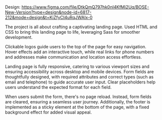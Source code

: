 Design: https://www.figma.com/file/DtkQmQ797hk0nI4KfMi2Uq/BOSE-New-Version?type=design&node-id=6817-212&mode=design&t=KiZfyCI4uRqJWAIx-0

The project is all about crafting a captivating landing page. Used HTML and CSS to bring this landing page to life, leveraging Sass for smoother development.

Clickable logos guide users to the top of the page for easy navigation. Hover effects add an interactive touch, while real links for phone numbers and addresses make communication and location access effortless.

Landing page is fully responsive, catering to various viewport sizes and ensuring accessibility across desktop and mobile devices. Form fields are thoughtfully designed, with required attributes and correct types (such as email and telephone) to guide accurate user input. Clear placeholders help users understand the expected format for each field.

When users submit the form, there's no page reload. Instead, form fields are cleared, ensuring a seamless user journey. Additionally, the footer is implemented as a sticky element at the bottom of the page, with a fixed background effect for added visual appeal.
